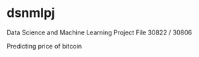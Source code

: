 # dsnmlpj

Data Science and Machine Learning Project File
30822 / 30806

Predicting price of bitcoin
